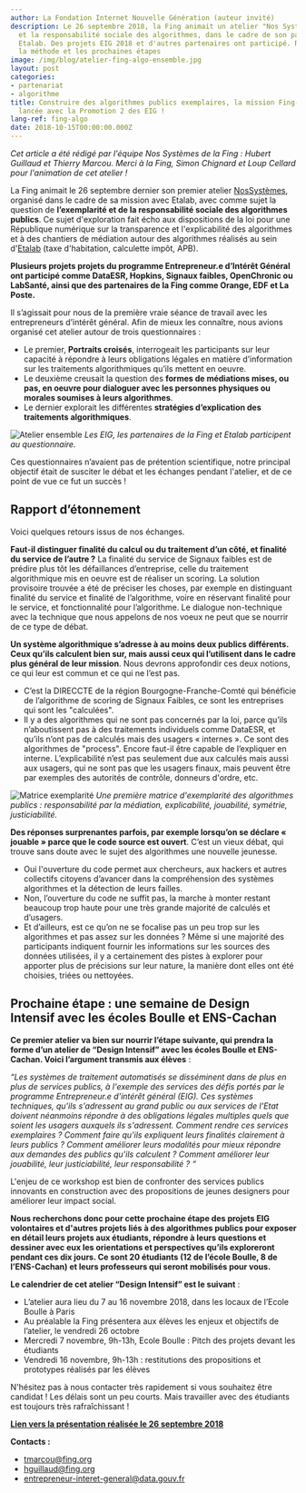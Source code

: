 ```yaml
---
author: La Fondation Internet Nouvelle Génération (auteur invité)
description: Le 26 septembre 2018, la Fing animait un atelier "Nos Systèmes" sur l'exemplarité
  et la responsabilité sociale des algorithmes, dans le cadre de son partenariat avec
  Etalab. Des projets EIG 2018 et d'autres partenaires ont participé. Retours sur
  la méthode et les prochaines étapes
image: /img/blog/atelier-fing-algo-ensemble.jpg
layout: post
categories:
- partenariat
- algorithme
title: Construire des algorithmes publics exemplaires, la mission Fing-Etalab est
  lancée avec la Promotion 2 des EIG !
lang-ref: fing-algo
date: 2018-10-15T00:00:00.000Z
---
```


_Cet article a été rédigé par l'équipe Nos Systèmes de la Fing : Hubert Guillaud et Thierry Marcou. Merci à la Fing, Simon Chignard et Loup Cellard pour l'animation de cet atelier !_

La Fing animait le 26 septembre dernier son premier atelier [NosSystèmes](http://fing.org/?NosSystemes), organisé dans le cadre de sa mission avec Etalab, avec comme sujet la question de **l’exemplarité et de la responsabilité sociale des algorithmes publics**. Ce sujet d'exploration fait écho aux dispositions de la loi pour une République numérique sur la transparence et l'explicabilité des algorithmes et à des chantiers de médiation autour des algorithmes réalisés au sein d'[Etalab](https://www.etalab.gouv.fr/) (taxe d'habitation, calculette impôt, APB).

**Plusieurs projets projets du programme Entrepreneur.e d’Intérêt Général ont participé comme DataESR, Hopkins, Signaux faibles, OpenChronic ou LabSanté, ainsi que des partenaires de la Fing comme Orange, EDF et La Poste.**

Il s’agissait pour nous de la première vraie séance de travail avec les entrepreneurs d’intérêt général. Afin de mieux les connaître, nous avions organisé cet atelier autour de trois questionnaires :
- Le premier, **Portraits croisés**, interrogeait les participants sur leur capacité à répondre à leurs obligations légales en matière d’information sur les traitements algorithmiques qu’ils mettent en oeuvre.
- Le deuxième creusait la question des **formes de médiations mises, ou pas, en oeuvre pour dialoguer avec les personnes physiques ou morales soumises à leurs algorithmes**.
- Le dernier explorait les différentes **stratégies d’explication des traitements algorithmiques**.

![Atelier ensemble](/img/blog/atelier-fing-algo-ensemble.jpg)
_Les EIG, les partenaires de la Fing et Etalab participent au questionnaire._

Ces questionnaires n’avaient pas de prétention scientifique, notre principal objectif était de susciter le débat et les échanges pendant l'atelier, et de ce point de vue ce fut un succès !

## Rapport d’étonnement

Voici quelques retours issus de nos échanges.

**Faut-il distinguer finalité du calcul ou du traitement d’un côté, et finalité du service de l’autre ?** La finalité du service de Signaux faibles est de prédire plus tôt les défaillances d’entreprise, celle du traitement algorithmique mis en oeuvre est de réaliser un scoring. La solution provisoire trouvée a été de préciser les choses, par exemple en distinguant finalité du service et finalité de l’algorithme, voire en réservant finalité pour le service, et fonctionnalité pour l’algorithme. Le dialogue non-technique avec la technique que nous appelons de nos voeux ne peut que se nourrir de ce type de débat.

**Un système algorithmique s’adresse à au moins deux publics différents. Ceux qu’ils calculent bien sur, mais aussi ceux qui l’utilisent dans le cadre plus général de leur mission**. Nous devrons approfondir ces deux notions, ce qui leur est commun et ce qui ne l’est pas.

- C’est la DIRECCTE de la région Bourgogne-Franche-Comté qui bénéficie de l’algorithme de scoring de Signaux Faibles, ce sont les entreprises qui sont les "calculées".
- Il y a des algorithmes qui ne sont pas concernés par la loi, parce qu’ils n’aboutissent pas à des traitements individuels comme DataESR, et qu’ils n’ont pas de calculés mais des usagers « internes ». Ce sont des algorithmes de "process". Encore faut-il être capable de l’expliquer en interne. L’explicabilité n’est pas seulement due aux calculés mais aussi aux usagers, qui ne sont pas que les usagers finaux, mais peuvent être par exemples des autorités de contrôle, donneurs d'ordre, etc.

![Matrice exemplarité](/img/blog/atelier-fing-algo-systeme-2.jpg)
_Une première matrice d'exemplarité des algorithmes publics : responsabilité par la médiation, explicabilité, jouabilité, symétrie, justiciabilité._

**Des réponses surprenantes parfois, par exemple lorsqu’on se déclare « jouable » parce que le code source est ouvert**. C’est un vieux débat, qui trouve sans doute avec le sujet des algorithmes une nouvelle jeunesse.
- Oui l'ouverture du code permet aux chercheurs, aux hackers et autres collectifs citoyens d’avancer dans la compréhension des systèmes algorithmes et la détection de leurs failles.
- Non, l’ouverture du code ne suffit pas, la marche à monter restant beaucoup trop haute pour une très grande majorité de calculés et d’usagers.
- Et d’ailleurs, est ce qu’on ne se focalise pas un peu trop sur les algorithmes et pas assez sur les données ? Même si une majorité des participants indiquent fournir les informations sur les sources des données utilisées, il y a certainement des pistes à explorer pour apporter plus de précisions sur leur nature, la manière dont elles ont été choisies, triées ou nettoyées.

## Prochaine étape : une semaine de Design Intensif avec les écoles Boulle et ENS-Cachan

**Ce premier atelier va bien sur nourrir l’étape suivante, qui prendra la forme d’un atelier de “Design Intensif” avec les écoles Boulle et ENS-Cachan. Voici l’argument transmis aux élèves** :

_“Les systèmes de traitement automatisés se disséminent dans de plus en plus de services publics, à l'exemple des services des défis portés par le programme Entrepreneur.e d'intérêt général (EIG). Ces systèmes techniques, qu'ils s'adressent au grand public ou aux services de l'Etat doivent néanmoins répondre à des obligations légales multiples quels que soient les usagers auxquels ils s'adressent. Comment rendre ces services exemplaires ? Comment faire qu'ils expliquent leurs finalités clairement à leurs publics ? Comment améliorer leurs modalités pour mieux répondre aux demandes des publics qu'ils calculent ? Comment améliorer leur jouabilité, leur justiciabilité, leur responsabilité ? “_

L'enjeu de ce workshop est bien de confronter des services publics innovants en construction avec des propositions de jeunes designers pour améliorer leur impact social.

**Nous recherchons donc pour cette prochaine étape des projets EIG volontaires et d'autres projets liés à des algorithmes publics pour exposer en détail leurs projets aux étudiants, répondre à leurs questions et dessiner avec eux les orientations et perspectives qu’ils exploreront pendant ces dix jours. Ce sont 20 étudiants (12 de l’école Boulle, 8 de l’ENS-Cachan) et leurs professeurs qui seront mobilisés pour vous.**

**Le calendrier de cet atelier “Design Intensif” est le suivant** :
- L’atelier aura lieu du 7 au 16 novembre 2018, dans les locaux de l’Ecole Boulle à Paris
- Au préalable la Fing présentera aux élèves les enjeux et objectifs de l’atelier, le vendredi 26 octobre
- Mercredi 7 novembre, 9h-13h, Ecole Boulle : Pitch des projets devant les étudiants
- Vendredi 16 novembre, 9h-13h : restitutions des propositions et prototypes réalisés par les élèves

N'hésitez pas à nous contacter très rapidement si vous souhaitez être candidat ! Les délais sont un peu courts. Mais travailler avec des étudiants est toujours très rafraîchissant !

**[Lien vers la présentation réalisée le 26 septembre 2018](https://speakerdeck.com/eig2018/atelier-fing-etalab-eig-sur-les-algorithmes-publics-4f099df8-7506-48ea-ae65-1015dde0a07c)**

**Contacts :**
- [tmarcou@fing.org](mailto:tmarcou@fing.org)
- [hguillaud@fing.org](mailto:hguillaud@fing.org)
- [entrepreneur-interet-general@data.gouv.fr](mailto:entrepreneur-interet-general@data.gouv.fr)
